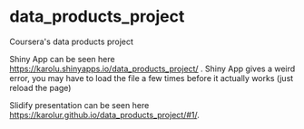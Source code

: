 # data_products_project
Coursera's data products project

Shiny App can be seen here <https://karolu.shinyapps.io/data_products_project/> . Shiny App gives a weird error, you may have to load the file a few times before it actually works (just reload the page)

Slidify presentation can be seen here <https://karolur.github.io/data_products_project/#1/>.


